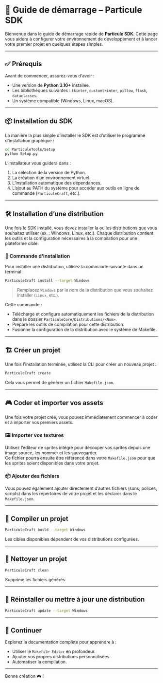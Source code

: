 # 🚀 Guide de démarrage – Particule SDK

Bienvenue dans le guide de démarrage rapide de **Particule SDK**. Cette page vous aidera à configurer votre environnement de développement et à lancer votre premier projet en quelques étapes simples.

---

## ✅ Prérequis

Avant de commencer, assurez-vous d'avoir :

- Une version de **Python 3.10+** installée.
- Les bibliothèques suivantes : `tkinter`, `customtkinter`, `pillow`, `flask`, `dataclasses`.
- Un système compatible (Windows, Linux, macOS).

---

## 📦 Installation du SDK

La manière la plus simple d’installer le SDK est d’utiliser le programme d’installation graphique :

```bash
cd ParticuleTools/Setup
python Setup.py
```

L’installateur vous guidera dans :

1. La sélection de la version de Python.
2. La création d’un environnement virtuel.
3. L’installation automatique des dépendances.
4. L’ajout au PATH du système pour accéder aux outils en ligne de commande (`ParticuleCraft`, etc.).

---

## 🛠️ Installation d’une distribution

Une fois le SDK installé, vous devez installer la ou les distributions que vous souhaitez utiliser (ex. : Windows, Linux, etc.).
Chaque distribution contient les outils et la configuration nécessaires à la compilation pour une plateforme cible.

### 🔧 Commande d’installation

Pour installer une distribution, utilisez la commande suivante dans un terminal :

```bash
ParticuleCraft install --target Windows
```

> Remplacez `Windows` par le nom de la distribution que vous souhaitez installer (`Linux`,  etc.).

Cette commande :

* Télécharge et configure automatiquement les fichiers de la distribution dans le dossier `ParticuleCore/Distributions/<Nom>`.
* Prépare les outils de compilation pour cette distribution.
* Fusionne la configuration de la distribution avec le système de Makefile.

---

## 🏗️ Créer un projet

Une fois l'installation terminée, utilisez la CLI pour créer un nouveau projet :

```bash
ParticuleCraft create
```

Cela vous permet de générer un fichier `Makefile.json`.

---

## 🎮 Coder et importer vos assets

Une fois votre projet créé, vous pouvez immédiatement commencer à coder et à importer vos premiers assets.

### 🖼️ Importer vos textures

Utilisez l’éditeur de sprites intégré pour découper vos sprites depuis une image source, les nommer et les sauvegarder.  
Ce fichier pourra ensuite être référencé dans votre `Makefile.json` pour que les sprites soient disponibles dans votre projet.

### 📦 Ajouter des fichiers

Vous pouvez également ajouter directement d’autres fichiers (sons, polices, scripts) dans les répertoires de votre projet et les déclarer dans le `Makefile.json`.

---

## 🧱 Compiler un projet

```bash
ParticuleCraft build --target Windows
```

Les cibles disponibles dépendent de vos distributions configurées.

---

## 🧹 Nettoyer un projet

```bash
ParticuleCraft clean
```

Supprime les fichiers générés.

---

## 🔁 Réinstaller ou mettre à jour une distribution

```bash
ParticuleCraft update --target Windows
```

---

## 📖 Continuer

Explorez la documentation complète pour apprendre à :

- Utiliser le `Makefile Editor` en profondeur.
- Ajouter vos propres distributions personnalisées.
- Automatiser la compilation.

---

Bonne création 🎮 !
